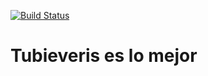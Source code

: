 [![Build Status](https://travis-ci.com/NaixCh/Tubieveris.svg?branch=master)](https://travis-ci.com/NaixCh/Tubieveris)
# Tubieveris es lo mejor

